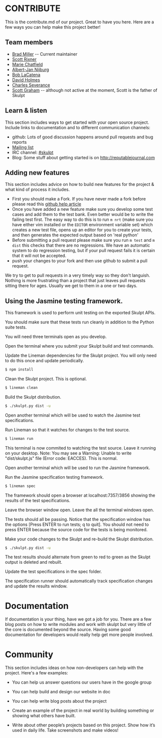 # CONTRIBUTE #

This is the contribute.md of our project. Great to have you here. Here are a few ways you can help make this project better!


## Team members

* [Brad Miller](https://github.com/bnmnetp) -- Current maintainer
* [Scott Rixner](https://github.com/rixner)
* [Marie Chatfield](https://github.com/mchat)
* [Albert-Jan Nijburg](https://github.com/albertjan)
* [Bob LaCatena](https://github.com/blacatena)
* [David Holmes](https://github.com/david-geo-holmes)
* [Charles Severance](https://github.com/csev)
* [Scott Graham](https://github.com/sgraham) -- although not active at the moment, Scott is the father of Skulpt

## Learn & listen

This section includes ways to get started with your open source project. Include links to documentation and to different communication channels: 

* github:  Lots of good discussion happens around pull requests and bug reports
* [Mailing list](https://groups.google.com/forum/#!forum/skulpt)
* IRC channel: [#skulpt](http://webchat.freenode.net/?channels=skulpt)
* Blog: Some stuff about getting started is on http://reputablejournal.com

## Adding new features

This section includes advice on how to build new features for the project & what kind of process it includes. 

* First you should make a Fork.  If you have never made a fork before please read this [github help article](https://help.github.com/articles/fork-a-repo)
* Once you have added a new feature make sure you develop some test cases and add them to the test bank. Even better would be to write the failing test first. The easy way to do this is to run `m nrt` (make sure you have either vim installed or the `EDITOR` environment variable set) which creates a new test file, opens up an editor for you to create your tests, and then generates the expected output based on 'real python'
* Before submitting a pull request please make sure you run ``m test`` and ``m dist`` this checks that there are no regressions.  We have an automatic system to do regression testing, but if your pull request fails it is certain that it will not be accepted.
* push your changes to your fork and then use github to submit a pull request.

We try to get to pull requests in a very timely way so they don't languish.  Nothing is more frustrating than a project that just leaves pull requests sitting there for ages.  Usually we get to them in a one or two days.

## Using the Jasmine testing framework.

This framework is used to perform unit testing on the exported Skulpt APIs.

You should make sure that these tests run cleanly in addition to the Python suite tests.

You will need three terminals open as you develop.

Open the terminal where you submit your Skulpt build and test commands.

Update the Lineman dependencies for the Skulpt project. You will only need to do this once and update periodically.

```sh
$ npm install
```

Clean the Skulpt project. This is optional.

```sh
$ lineman clean
```

Build the Skulpt distribution.

```sh
$ ./skulpt.py dist -u
```

Open another terminal which will be used to watch the Jasmine test specifications.

Run Lineman so that it watches for changes to the test source.

```sh
$ lineman run
```

This terminal is now commited to watching the test source. Leave it running on your desktop.
Note: You may see a Warning: Unable to write "dist/skulpt.js" file (Error code: EACCES). This is normal.

Open another terminal which will be used to run the Jasmine framework.

Run the Jasmine specification testing framework.

```sh
$ lineman spec
```

The framework should open a browser at localhost:7357/3856 showing the results of the test specifications.

Leave the browser window open. Leave the all the terminal windows open.

The tests should all be passing. Notice that the specification window has the options [Press ENTER to run tests; q to quit]. You should not need to press ENTER because the source code for the tests is being monitored.

Make your code changes to the Skulpt and re-build the Skulpt distribution.

```sh
$ ./skulpt.py dist -u
```

The test results should alternate from green to red to green as the Skulpt output is deleted and rebuilt.

Update the test specifications in the spec folder.

The specification runner should automatically track specification changes and update the results window.

# Documentation

If documentation is your thing, have we got a job for you.  There are a few blog posts on how to write modules and work with skulpt but very little of the core is documented beyond the source.  Having some good documentation for developers would really help get more people involved.


# Community 
This section includes ideas on how non-developers can help with the project. Here's a few examples:

* You can help us answer questions our users have in the google group
* You can help build and design our website in doc
* You can help write blog posts about the project

* Create an example of the project in real world by building something or
showing what others have built. 
* Write about other people’s projects based on this project. Show how
it’s used in daily life. Take screenshots and make videos!



